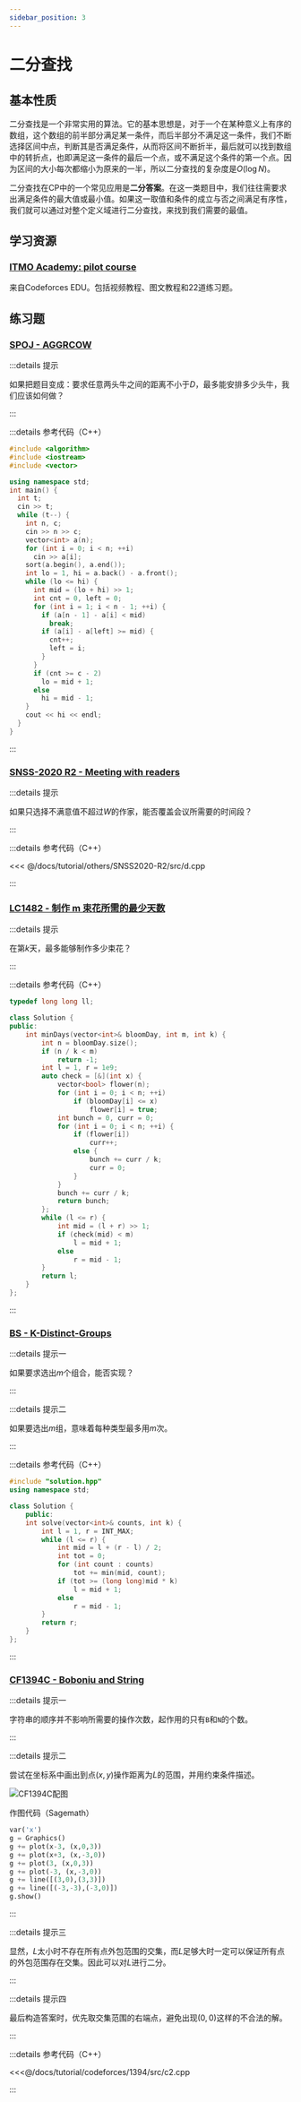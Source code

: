 ```yaml
---
sidebar_position: 3
---
```


# 二分查找

## 基本性质

二分查找是一个非常实用的算法。它的基本思想是，对于一个在某种意义上有序的数组，这个数组的前半部分满足某一条件，而后半部分不满足这一条件，我们不断选择区间中点，判断其是否满足条件，从而将区间不断折半，最后就可以找到数组中的转折点，也即满足这一条件的最后一个点，或不满足这个条件的第一个点。因为区间的大小每次都缩小为原来的一半，所以二分查找的复杂度是$O(\log N)$。

二分查找在CP中的一个常见应用是**二分答案**。在这一类题目中，我们往往需要求出满足条件的最大值或最小值。如果这一取值和条件的成立与否之间满足有序性，我们就可以通过对整个定义域进行二分查找，来找到我们需要的最值。

## 学习资源

### [ITMO Academy: pilot course](https://codeforces.com/edu/course/2/lesson/6)

来自Codeforces EDU。包括视频教程、图文教程和22道练习题。

## 练习题

### [SPOJ - AGGRCOW](https://www.spoj.com/problems/AGGRCOW/)

:::details 提示

如果把题目变成：要求任意两头牛之间的距离不小于$D$，最多能安排多少头牛，我们应该如何做？

:::

:::details 参考代码（C++）

```cpp
#include <algorithm>
#include <iostream>
#include <vector>

using namespace std;
int main() {
  int t;
  cin >> t;
  while (t--) {
    int n, c;
    cin >> n >> c;
    vector<int> a(n);
    for (int i = 0; i < n; ++i)
      cin >> a[i];
    sort(a.begin(), a.end());
    int lo = 1, hi = a.back() - a.front();
    while (lo <= hi) {
      int mid = (lo + hi) >> 1;
      int cnt = 0, left = 0;
      for (int i = 1; i < n - 1; ++i) {
        if (a[n - 1] - a[i] < mid)
          break;
        if (a[i] - a[left] >= mid) {
          cnt++;
          left = i;
        }
      }
      if (cnt >= c - 2)
        lo = mid + 1;
      else
        hi = mid - 1;
    }
    cout << hi << endl;
  }
}
```

:::

### [SNSS-2020 R2 - Meeting with readers](https://contest.yandex.com/snss2020/contest/19321/problems/D/)

:::details 提示

如果只选择不满意值不超过$W$的作家，能否覆盖会议所需要的时间段？

:::

:::details 参考代码（C++）

<<< @/docs/tutorial/others/SNSS2020-R2/src/d.cpp

:::

### [LC1482 - 制作 m 束花所需的最少天数](https://leetcode.cn/problems/minimum-number-of-days-to-make-m-bouquets/)

:::details 提示

在第$k$天，最多能够制作多少束花？

:::

:::details 参考代码（C++）

```cpp
typedef long long ll;

class Solution {
public:
    int minDays(vector<int>& bloomDay, int m, int k) {
        int n = bloomDay.size();
        if (n / k < m)
            return -1;
        int l = 1, r = 1e9;
        auto check = [&](int x) {
            vector<bool> flower(n);
            for (int i = 0; i < n; ++i)
                if (bloomDay[i] <= x)
                    flower[i] = true;
            int bunch = 0, curr = 0;
            for (int i = 0; i < n; ++i) {
                if (flower[i])
                    curr++;
                else {
                    bunch += curr / k;
                    curr = 0;
                }
            }
            bunch += curr / k;
            return bunch;
        };
        while (l <= r) {
            int mid = (l + r) >> 1;
            if (check(mid) < m)
                l = mid + 1;
            else
                r = mid - 1;
        }
        return l;
    }
};
```

:::

### [BS - K-Distinct-Groups](https://binarysearch.com/problems/K-Distinct-Groups)

:::details 提示一

如果要求选出$m$个组合，能否实现？

:::

:::details 提示二

如果要选出$m$组，意味着每种类型最多用$m$次。

:::

:::details 参考代码（C++）

```cpp
#include "solution.hpp"
using namespace std;

class Solution {
    public:
    int solve(vector<int>& counts, int k) {
        int l = 1, r = INT_MAX;
        while (l <= r) {
            int mid = l + (r - l) / 2;
            int tot = 0;
            for (int count : counts)
                tot += min(mid, count);
            if (tot >= (long long)mid * k)
                l = mid + 1;
            else
                r = mid - 1;
        }
        return r;
    }
};
```

:::

### [CF1394C - Boboniu and String](https://codeforces.com/problemset/problem/1394/C)

:::details 提示一

字符串的顺序并不影响所需要的操作次数，起作用的只有`B`和`N`的个数。

:::

:::details 提示二

尝试在坐标系中画出到点$(x,y)$操作距离为$L$的范围，并用约束条件描述。

![CF1394C配图](./CF1394C.png)

作图代码（Sagemath）

```python
var('x')
g = Graphics()
g += plot(x-3, (x,0,3))
g += plot(x+3, (x,-3,0))
g += plot(3, (x,0,3))
g += plot(-3, (x,-3,0))
g += line([(3,0),(3,3)])
g += line([(-3,-3),(-3,0)])
g.show()
```

:::

:::details 提示三

显然，$L$太小时不存在所有点外包范围的交集，而$L$足够大时一定可以保证所有点的外包范围存在交集。因此可以对$L$进行二分。

:::

:::details 提示四

最后构造答案时，优先取交集范围的右端点，避免出现$(0,0)$这样的不合法的解。

:::

:::details 参考代码（C++）

<<<@/docs/tutorial/codeforces/1394/src/c2.cpp

:::

<Utterances />
